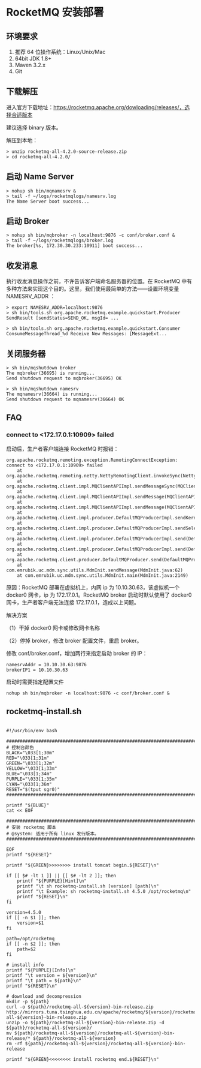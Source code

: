 # RocketMQ 安装部署

## 环境要求

1. 推荐 64 位操作系统：Linux/Unix/Mac
2. 64bit JDK 1.8+
3. Maven 3.2.x
4. Git

## 下载解压

进入官方下载地址：https://rocketmq.apache.org/dowloading/releases/，选择合适版本

建议选择 binary 版本。

解压到本地：

```angular2html
> unzip rocketmq-all-4.2.0-source-release.zip
> cd rocketmq-all-4.2.0/

```

## 启动 Name Server

```angular2html
> nohup sh bin/mqnamesrv &
> tail -f ~/logs/rocketmqlogs/namesrv.log
The Name Server boot success...
```

## 启动 Broker

```angular2html
> nohup sh bin/mqbroker -n localhost:9876 -c conf/broker.conf &
> tail -f ~/logs/rocketmqlogs/broker.log
The broker[%s, 172.30.30.233:10911] boot success...
```

## 收发消息

执行收发消息操作之前，不许告诉客户端命名服务器的位置。在 RocketMQ 中有多种方法来实现这个目的。这里，我们使用最简单的方法——设置环境变量 NAMESRV_ADDR ：

```angular2html
> export NAMESRV_ADDR=localhost:9876
> sh bin/tools.sh org.apache.rocketmq.example.quickstart.Producer
SendResult [sendStatus=SEND_OK, msgId= ...

> sh bin/tools.sh org.apache.rocketmq.example.quickstart.Consumer
ConsumeMessageThread_%d Receive New Messages: [MessageExt...
```

## 关闭服务器

```
> sh bin/mqshutdown broker
The mqbroker(36695) is running...
Send shutdown request to mqbroker(36695) OK

> sh bin/mqshutdown namesrv
The mqnamesrv(36664) is running...
Send shutdown request to mqnamesrv(36664) OK
```

## FAQ

### connect to <172.17.0.1:10909> failed

启动后，生产者客户端连接 RocketMQ 时报错：

```angular2html
org.apache.rocketmq.remoting.exception.RemotingConnectException: connect to <172.17.0.1:10909> failed
    at org.apache.rocketmq.remoting.netty.NettyRemotingClient.invokeSync(NettyRemotingClient.java:357)
    at org.apache.rocketmq.client.impl.MQClientAPIImpl.sendMessageSync(MQClientAPIImpl.java:343)
    at org.apache.rocketmq.client.impl.MQClientAPIImpl.sendMessage(MQClientAPIImpl.java:327)
    at org.apache.rocketmq.client.impl.MQClientAPIImpl.sendMessage(MQClientAPIImpl.java:290)
    at org.apache.rocketmq.client.impl.producer.DefaultMQProducerImpl.sendKernelImpl(DefaultMQProducerImpl.java:688)
    at org.apache.rocketmq.client.impl.producer.DefaultMQProducerImpl.sendSelectImpl(DefaultMQProducerImpl.java:901)
    at org.apache.rocketmq.client.impl.producer.DefaultMQProducerImpl.send(DefaultMQProducerImpl.java:878)
    at org.apache.rocketmq.client.impl.producer.DefaultMQProducerImpl.send(DefaultMQProducerImpl.java:873)
    at org.apache.rocketmq.client.producer.DefaultMQProducer.send(DefaultMQProducer.java:369)
    at com.emrubik.uc.mdm.sync.utils.MdmInit.sendMessage(MdmInit.java:62)
    at com.emrubik.uc.mdm.sync.utils.MdmInit.main(MdmInit.java:2149)
```

原因：RocketMQ 部署在虚拟机上，内网 ip 为 10.10.30.63，该虚拟机一个 docker0 网卡，ip 为 172.17.0.1。RocketMQ broker 启动时默认使用了 docker0 网卡，生产者客户端无法连接 172.17.0.1，造成以上问题。

解决方案

（1）干掉 docker0 网卡或修改网卡名称

（2）停掉 broker，修改 broker 配置文件，重启 broker。

修改 conf/broker.conf，增加两行来指定启动 broker 的 IP：

```angular2html
namesrvAddr = 10.10.30.63:9876
brokerIP1 = 10.10.30.63
```

启动时需要指定配置文件

```angular2html
nohup sh bin/mqbroker -n localhost:9876 -c conf/broker.conf &
```

## rocketmq-install.sh

```angular2html

#!/usr/bin/env bash

###################################################################################
# 控制台颜色
BLACK="\033[1;30m"
RED="\033[1;31m"
GREEN="\033[1;32m"
YELLOW="\033[1;33m"
BLUE="\033[1;34m"
PURPLE="\033[1;35m"
CYAN="\033[1;36m"
RESET="$(tput sgr0)"
###################################################################################

printf "${BLUE}"
cat << EOF

###################################################################################
# 安装 rocketmq 脚本
# @system: 适用于所有 linux 发行版本。
###################################################################################

EOF
printf "${RESET}"

printf "${GREEN}>>>>>>>> install tomcat begin.${RESET}\n"

if [[ $# -lt 1 ]] || [[ $# -lt 2 ]]; then
	printf "${PURPLE}[Hint]\n"
	printf "\t sh rocketmq-install.sh [version] [path]\n"
	printf "\t Example: sh rocketmq-install.sh 4.5.0 /opt/rocketmq\n"
	printf "${RESET}\n"
fi

version=4.5.0
if [[ -n $1 ]]; then
	version=$1
fi

path=/opt/rocketmq
if [[ -n $2 ]]; then
	path=$2
fi

# install info
printf "${PURPLE}[Info]\n"
printf "\t version = ${version}\n"
printf "\t path = ${path}\n"
printf "${RESET}\n"

# download and decompression
mkdir -p ${path}
curl -o ${path}/rocketmq-all-${version}-bin-release.zip http://mirrors.tuna.tsinghua.edu.cn/apache/rocketmq/${version}/rocketmq-all-${version}-bin-release.zip
unzip -o ${path}/rocketmq-all-${version}-bin-release.zip -d ${path}/rocketmq-all-${version}/
mv ${path}/rocketmq-all-${version}/rocketmq-all-${version}-bin-release/* ${path}/rocketmq-all-${version}
rm -rf ${path}/rocketmq-all-${version}/rocketmq-all-${version}-bin-release

printf "${GREEN}<<<<<<<< install rocketmq end.${RESET}\n"

```
